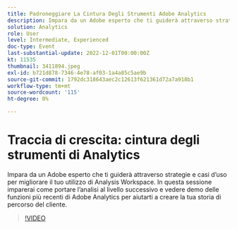 ```yaml
---
title: Padroneggiare La Cintura Degli Strumenti Adobe Analytics
description: Impara da un Adobe esperto che ti guiderà attraverso strategie e casi d’uso per migliorare il tuo utilizzo di Analysis Workspace. In questa sessione imparerai come portare l’analisi al livello successivo e vedere demo delle funzioni più recenti di Adobe Analytics per aiutarti a creare la tua storia di percorso del cliente.
solution: Analytics
role: User
level: Intermediate, Experienced
doc-type: Event
last-substantial-update: 2022-12-01T00:00:00Z
kt: 11535
thumbnail: 3411894.jpeg
exl-id: b721d878-7346-4e78-af03-1a4a85c5ae9b
source-git-commit: 1792dc318643aec2c12613f621361d72a7a918b1
workflow-type: tm+mt
source-wordcount: '115'
ht-degree: 0%

---
```


# Traccia di crescita: cintura degli strumenti di Analytics

Impara da un Adobe esperto che ti guiderà attraverso strategie e casi d’uso per migliorare il tuo utilizzo di Analysis Workspace. In questa sessione imparerai come portare l’analisi al livello successivo e vedere demo delle funzioni più recenti di Adobe Analytics per aiutarti a creare la tua storia di percorso del cliente.

>[!VIDEO](https://video.tv.adobe.com/v/3411894/?quality=12&learn=on)
